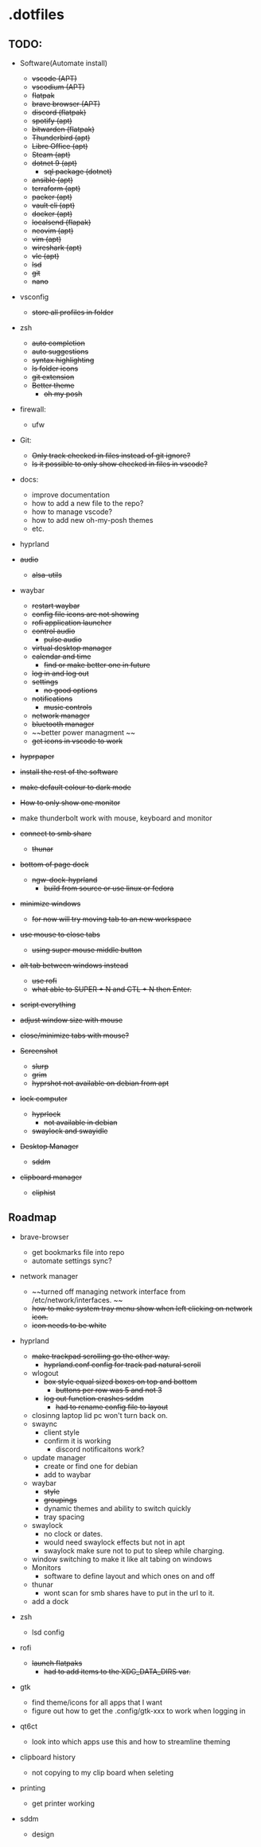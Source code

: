 # .dotfiles

## TODO:
- Software(Automate install)
    - ~~vscode (APT)~~
    - ~~vscodium (APT)~~
    - ~~flatpak~~
    - ~~brave browser (APT)~~
    - ~~discord (flatpak)~~
    - ~~spotify (apt)~~
    - ~~bitwarden (flatpak)~~
    - ~~Thunderbird (apt)~~
    - ~~Libre Office (apt)~~
    - ~~Steam (apt)~~
    - ~~dotnet 9 (apt)~~
        - ~~sql package (dotnet)~~
    - ~~ansible (apt)~~
    - ~~terraform (apt)~~
    - ~~packer (apt)~~
    - ~~vault cli (apt)~~
    - ~~docker (apt)~~
    - ~~localsend (flapak)~~
    - ~~neovim (apt)~~
    - ~~vim (apt)~~
    - ~~wireshark (apt)~~
    - ~~vlc (apt)~~
    - ~~lsd~~
    - ~~git~~
    - ~~nano~~

- vsconfig
   - ~~store all profiles in folder~~
- zsh
    - ~~auto completion~~
    - ~~auto suggestions~~
    - ~~syntax highlighting~~
    - ~~ls folder icons~~
    - ~~git extension~~
    - ~~Better theme~~
        - ~~oh my posh~~

- firewall:
    - ufw

- Git: 
    - ~~Only track checked in files instead of git ignore?~~
    - ~~Is it possible to only show checked in files in vscode?~~

- docs:
    - improve documentation
    - how to add a new file to the repo?
    - how to manage vscode?
    - how to add new oh-my-posh themes
    - etc.



- hyprland
- ~~audio~~
    - ~~alsa-utils~~
- waybar
    - ~~restart waybar~~
    - ~~config file icons are not showing~~
    - ~~rofi application launcher~~
    - ~~control audio~~
        - ~~pulse audio~~
    - ~~virtual desktop manager~~
    - ~~calendar and time~~
        - ~~find or make better one in future~~
    - ~~log in and log out~~
    - ~~settings~~
        - ~~no good options~~
    - ~~notifications~~
        - ~~music controls~~
    - ~~network manager~~
    - ~~bluetooth manager~~
    - ~~better power managment ~~
    - ~~get icons in vscode to work~~
- ~~hyprpaper~~
- ~~install the rest of the software~~
- ~~make default colour to dark mode~~
- ~~How to only show one monitor~~
- make thunderbolt work with mouse, keyboard and monitor
- ~~connect to smb share~~
    - ~~thunar~~
- ~~bottom of page dock~~
    - ~~ngw-dock-hyprland~~
        - ~~build from source or use linux or fedora~~
- ~~minimize windows~~
    - ~~for now will try moving tab to an new workspace~~
- ~~use mouse to close tabs~~
    - ~~using super mouse middle button~~
- ~~alt tab between windows instead~~
    - ~~use rofi~~
    - ~~what able to SUPER + N and CTL + N then Enter.~~
- ~~script everything~~
- ~~adjust window size with mouse~~
- ~~close/minimize tabs with mouse?~~
- ~~Screenshot~~
    - ~~slurp~~
    - ~~grim~~
    - ~~hyprshot not available on debian from apt~~
- ~~lock computer~~
    - ~~hyprlock~~
        - ~~not available in debian~~
    - ~~swaylock and swayidle~~
- ~~Desktop Manager~~
    - ~~sddm~~
- ~~clipboard manager~~
    - ~~cliphist~~

## Roadmap
- brave-browser 
    - get bookmarks file into repo
    - automate settings sync?
- network manager   
    - ~~turned off managing network interface from /etc/network/interfaces. ~~
    - ~~how to make system tray menu show when left clicking on network icon.~~
    - ~~icon needs to be white~~
- hyprland
    - ~~make trackpad scrolling go the other way.~~
        - ~~hyprland.conf config for track pad natural scroll~~
    - wlogout 
        - ~~box style equal sized boxes on top and bottom~~
            - ~~buttons per row was 5 and not 3~~
        - ~~log out function crashes sddm~~
            - ~~had to rename config file to layout~~
    - closinng laptop lid pc won't turn back on.
    - swaync 
        - client style
        - confirm it is working
            - discord notificaitons work?
    - update manager
        - create or find one for debian
        - add to waybar
    - waybar 
        - ~~style~~
        - ~~groupings~~
        - dynamic themes and ability to switch quickly
        - tray spacing
    - swaylock
        - no clock or dates.
        - would need swaylock effects but not in apt
        - swaylock make sure not to put to sleep while charging.
    - window switching to make it like alt tabing on windows
    - Monitors
        - software to define layout and which ones on and off
    - thunar
        - wont scan for smb shares have to put in the url to it.
    - add a dock
- zsh
    - lsd config
- rofi
    - ~~launch flatpaks~~
        - ~~had to add items to the XDG_DATA_DIRS var.~~

- gtk
    - find theme/icons for all apps that I want
    - figure out how to get the .config/gtk-xxx to work when logging in 

- qt6ct
    - look into which apps use this and how to streamline theming

- clipboard history
    - not copying to my clip board when seleting

- printing
    - get printer working

- sddm
    - design